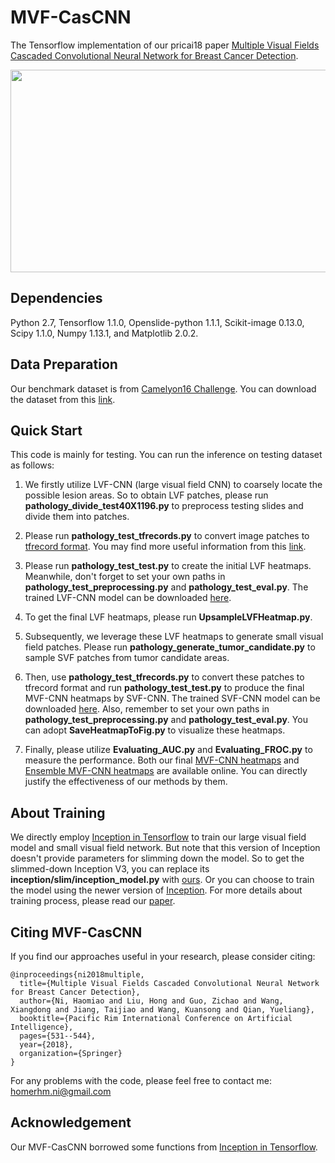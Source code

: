 MVF-CasCNN
====

The Tensorflow implementation of our pricai18 paper [Multiple Visual Fields Cascaded Convolutional 
Neural Network for Breast Cancer Detection](https://drive.google.com/open?id=1m-6PjIEbmVW4Tjz4Bb81jlNFJ5H5eoOt).

<div align=center><img src="examples/overview.jpg" width="568px" height="324px"/></div>

Dependencies
----
Python 2.7, Tensorflow 1.1.0, Openslide-python 1.1.1, Scikit-image 0.13.0, Scipy 1.1.0, Numpy 1.13.1, and Matplotlib 2.0.2.

Data Preparation
----
Our benchmark dataset is from [Camelyon16 Challenge](https://camelyon16.grand-challenge.org/). You can download the dataset from this [link](https://camelyon16.grand-challenge.org/Download/).

Quick Start
----
This code is mainly for testing. You can run the inference on testing dataset as follows:
1. We firstly utilize LVF-CNN (large visual field CNN) to coarsely locate the possible lesion areas. So to obtain LVF patches, please run **pathology_divide_test40X1196.py** to preprocess testing slides and divide them into patches.

2. Please run **pathology_test_tfrecords.py** to convert image patches to [tfrecord format](https://www.tensorflow.org/api_guides/python/python_io). You may find more useful information from this [link](https://www.tensorflow.org/api_guides/python/reading_data).

3. Please run **pathology_test_test.py** to create the initial LVF heatmaps. Meanwhile, don't forget to set your own paths in **pathology_test_preprocessing.py** and **pathology_test_eval.py**. The trained LVF-CNN model can be downloaded [here](https://drive.google.com/open?id=1jtRN2GGpxxtThsKkdk4LjzYkES1DMOeQ).

4. To get the final LVF heatmaps, please run **UpsampleLVFHeatmap.py**.

5. Subsequently, we leverage these LVF heatmaps to generate small visual field patches. Please run **pathology_generate_tumor_candidate.py** to sample SVF patches from tumor candidate areas. 

6. Then, use **pathology_test_tfrecords.py** to convert these patches to tfrecord format and run **pathology_test_test.py** to produce the final MVF-CNN heatmaps by SVF-CNN. The trained SVF-CNN model can be downloaded [here](https://drive.google.com/open?id=1ZPpmQbBFVoLzlZ7XuUyR-urPi3Ttt1sS). Also, remember to set your own paths in **pathology_test_preprocessing.py** and **pathology_test_eval.py**.
You can adopt **SaveHeatmapToFig.py** to visualize these heatmaps.

7. Finally, please utilize **Evaluating_AUC.py** and **Evaluating_FROC.py** to measure the performance. Both our final [MVF-CNN heatmaps]( https://drive.google.com/open?id=10tklxUWWG7LFHfeVgf6kFxNWRZCEB5Va) and [Ensemble MVF-CNN heatmaps](https://drive.google.com/open?id=13S-HcWCB6Y7pfoEsdQgIW9hlLUqgqvBq) are available online. You can directly justify the effectiveness of our methods by them.

About Training
----
We directly employ [Inception in Tensorflow](https://github.com/tensorflow/models/tree/master/research/inception) to train our large visual field model and small visual field network. But note that this version of Inception doesn't provide parameters for slimming down the model. So to get the slimmed-down Inception V3, you can replace its **inception/slim/inception_model.py** with [ours](https://github.com/nihaomiao/PRICAI18_MVF-CasCNN/blob/master/MVFCasCNN/slim/inception_model.py). Or you can choose to train the model using the newer version of [Inception](https://github.com/tensorflow/models/tree/master/research/slim). For more details about training process, please read our [paper](https://link.springer.com/chapter/10.1007/978-3-319-97304-3_41). 

Citing MVF-CasCNN
----
If you find our approaches useful in your research, please consider citing:
```
@inproceedings{ni2018multiple,
  title={Multiple Visual Fields Cascaded Convolutional Neural Network for Breast Cancer Detection},
  author={Ni, Haomiao and Liu, Hong and Guo, Zichao and Wang, Xiangdong and Jiang, Taijiao and Wang, Kuansong and Qian, Yueliang},
  booktitle={Pacific Rim International Conference on Artificial Intelligence},
  pages={531--544},
  year={2018},
  organization={Springer}
}
```
For any problems with the code, please feel free to contact me: homerhm.ni@gmail.com

Acknowledgement
----
Our MVF-CasCNN borrowed some functions from [Inception in Tensorflow](https://github.com/tensorflow/models/tree/master/research/inception).
